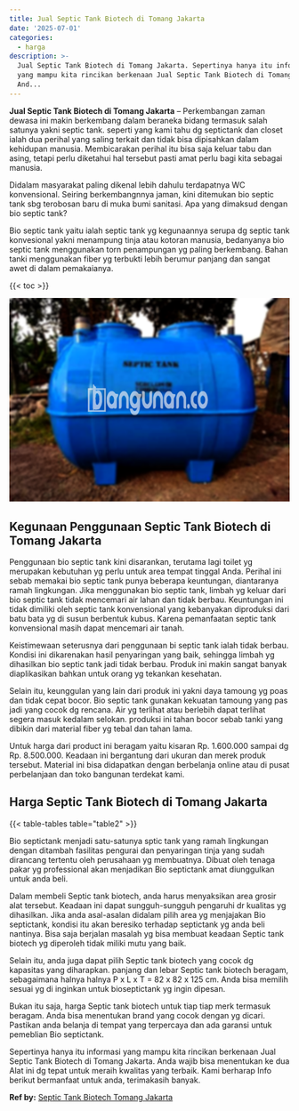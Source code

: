 ```yaml
---
title: Jual Septic Tank Biotech di Tomang Jakarta
date: '2025-07-01'
categories:
  - harga
description: >-
  Jual Septic Tank Biotech di Tomang Jakarta. Sepertinya hanya itu informasi
  yang mampu kita rincikan berkenaan Jual Septic Tank Biotech di Tomang Jakarta.
  And...
---
```


**Jual Septic Tank Biotech di Tomang Jakarta** – Perkembangan zaman dewasa ini makin berkembang dalam beraneka bidang termasuk salah satunya yakni septic tank. seperti yang kami tahu dg septictank dan closet ialah dua perihal yang saling terkait dan tidak bisa dipisahkan dalam kehidupan manusia. Membicarakan perihal itu bisa saja keluar tabu dan asing, tetapi perlu diketahui hal tersebut pasti amat perlu bagi kita sebagai manusia.

Didalam masyarakat paling dikenal lebih dahulu terdapatnya WC konvensional. Seiring berkembangnnya jaman, kini ditemukan bio septic tank sbg terobosan baru di muka bumi sanitasi. Apa yang dimaksud dengan bio septic tank?

Bio septic tank yaitu ialah septic tank yg kegunaannya serupa dg septic tank konvesional yakni menampung tinja atau kotoran manusia, bedanyanya bio septic tank menggunakan torn penampungan yg paling berkembang. Bahan tanki menggunakan fiber yg terbukti lebih berumur panjang dan sangat awet di dalam pemakaianya.

{{< toc >}}

![Jual Septic Tank Biotech di Tomang Jakarta](/images/jual-bio-septictank-17.png)

## Kegunaan Penggunaan Septic Tank Biotech di Tomang Jakarta

Penggunaan bio septic tank kini disarankan, terutama lagi toilet yg merupakan kebutuhan yg perlu untuk area tempat tinggal Anda. Perihal ini sebab memakai bio septic tank punya beberapa keuntungan, diantaranya ramah lingkungan. Jika menggunakan bio septic tank, limbah yg keluar dari bio septic tank tidak mencemari air lahan dan tidak berbau. Keuntungan ini tidak dimiliki oleh septic tank konvensional yang kebanyakan diproduksi dari batu bata yg di susun berbentuk kubus. Karena pemanfaatan septic tank konvensional masih dapat mencemari air tanah.

Keistimewaan seterusnya dari penggunaan bi septic tank ialah tidak berbau. Kondisi ini dikarenakan hasil penyaringan yang baik, sehingga limbah yg dihasilkan bio septic tank jadi tidak berbau. Produk ini makin sangat banyak diaplikasikan bahkan untuk orang yg tekankan kesehatan.

Selain itu, keunggulan yang lain dari produk ini yakni daya tamoung yg poas dan tidak cepat bocor. Bio septic tank gunakan kekuatan tamoung yang pas jadi yang cocok dg rencana. Air yg terlihat atau berlebih dapat terlihat segera masuk kedalam selokan. produksi ini tahan bocor sebab tanki yang dibikin dari material fiber yg tebal dan tahan lama.

Untuk harga dari product ini beragam yaitu kisaran Rp. 1.600.000 sampai dg Rp. 8.500.000. Keadaan ini bergantung dari ukuran dan merek produk tersebut. Material ini bisa didapatkan dengan berbelanja online atau di pusat perbelanjaan dan toko bangunan terdekat kami.

## Harga Septic Tank Biotech di Tomang Jakarta

{{< table-tables table="table2" >}}

Bio septictank menjadi satu-satunya sptic tank yang ramah lingkungan dengan ditambah fasilitas pengurai dan penyaringan tinja yang sudah dirancang tertentu oleh perusahaan yg membuatnya. Dibuat oleh tenaga pakar yg professional akan menjadikan Bio septictank amat diunggulkan untuk anda beli.

Dalam membeli Septic tank biotech, anda harus menyaksikan area grosir alat tersebut. Keadaan ini dapat sungguh-sungguh pengaruhi dr kualitas yg dihasilkan. Jika anda asal-asalan didalam pilih area yg menjajakan Bio septictank, kondisi itu akan beresiko terhadap septictank yg anda beli nantinya. Bisa saja berjalan masalah yg bisa membuat keadaan Septic tank biotech yg diperoleh tidak miliki mutu yang baik.

Selain itu, anda juga dapat pilih Septic tank biotech yang cocok dg kapasitas yang diharapkan. panjang dan lebar Septic tank biotech beragam, sebagaimana halnya halnya P x L x T = 82 x 82 x 125 cm. Anda bisa memilih sesuai yg di inginkan untuk bioseptictank yg ingin dipesan.

Bukan itu saja, harga Septic tank biotech untuk tiap tiap merk termasuk beragam. Anda bisa menentukan brand yang cocok dengan yg dicari. Pastikan anda belanja di tempat yang terpercaya dan ada garansi untuk pemeblian Bio septictank.

Sepertinya hanya itu informasi yang mampu kita rincikan berkenaan Jual Septic Tank Biotech di Tomang Jakarta. Anda wajib bisa menentukan ke dua Alat ini dg tepat untuk meraih kwalitas yang terbaik. Kami berharap Info berikut bermanfaat untuk anda, terimakasih banyak.

**Ref by:** [Septic Tank Biotech Tomang Jakarta](https://id.wikipedia.org/wiki/Septic)
